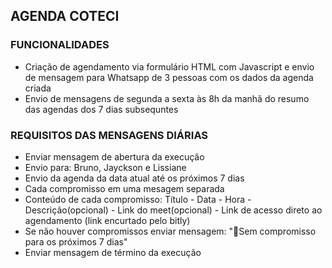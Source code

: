 ## AGENDA COTECI

### FUNCIONALIDADES

- Criação de agendamento via formulário HTML com Javascript e envio de mensagem para Whatsapp de 3 pessoas com os dados da agenda criada
- Envio de mensagens de segunda a sexta às 8h da manhã do resumo das agendas dos 7 dias subsequntes

### REQUISITOS DAS MENSAGENS DIÁRIAS
- Enviar mensagem de abertura da execução
- Envio para: Bruno, Jayckson e Lissiane
- Envio da agenda da data atual até os próximos 7 dias
- Cada compromisso em uma mesagem separada
- Conteúdo de cada compromisso: Título - Data - Hora - Descrição(opcional) - Link do meet(opcional) - Link de acesso direto ao agendamento (link encurtado pelo bitly)
- Se não houver compromissos enviar mensagem: "🔸Sem compromisso para os próximos 7 dias"
- Enviar mensagem de término da execução

